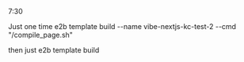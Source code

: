 7:30

Just one time
e2b template build --name vibe-nextjs-kc-test-2 --cmd "/compile_page.sh"

then just
e2b template build